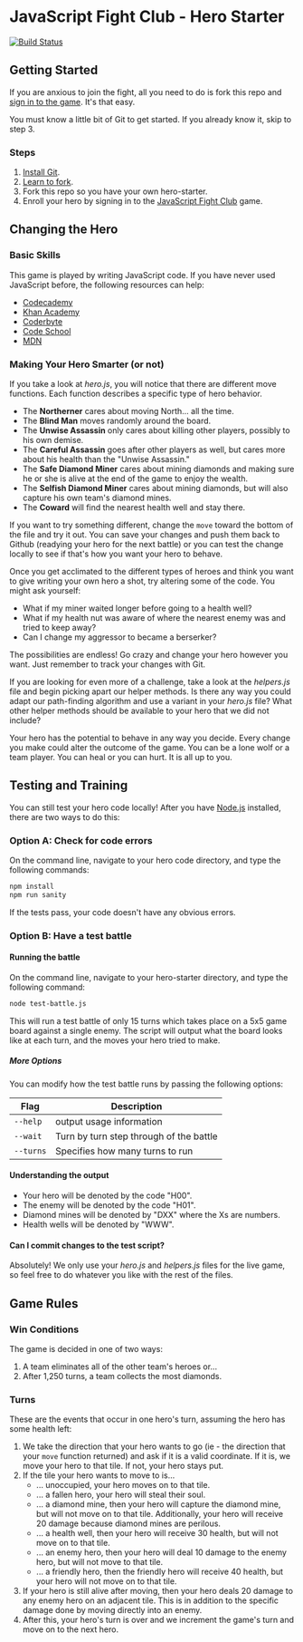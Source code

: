 # JavaScript Fight Club - Hero Starter

[![Build Status](https://travis-ci.org/michael-letcher/hero-starter.svg?branch=master)](https://travis-ci.org/michael-letcher/hero-starter)

## Getting Started

If you are anxious to join the fight, all you need to do is fork this repo and [sign in to the game](http://jsfight.club/). It's that easy.

You must know a little bit of Git to get started. If you already know it, skip to step 3.

### Steps

1. [Install Git](https://help.github.com/articles/set-up-git/).
1. [Learn to fork](https://help.github.com/articles/fork-a-repo/).
1. Fork this repo so you have your own hero-starter.
1. Enroll your hero by signing in to the [JavaScript Fight Club](http://jsfight.club/) game.

## Changing the Hero

### Basic Skills

This game is played by writing JavaScript code. If you have never used JavaScript before, the following resources can help:

* [Codecademy](http://www.codecademy.com/)
* [Khan Academy](https://www.khanacademy.org/)
* [Coderbyte](http://www.coderbyte.com/)
* [Code School](https://www.codeschool.com/)
* [MDN](https://developer.mozilla.org/en-US/docs/Web/JavaScript)

### Making Your Hero Smarter (or not)

If you take a look at *hero.js*, you will notice that there are different move functions. Each function describes a specific type of hero behavior.

* The **Northerner** cares about moving North... all the time.
* The **Blind Man** moves randomly around the board.
* The **Unwise Assassin** only cares about killing other players, possibly to his own demise.
* The **Careful Assassin** goes after other players as well, but cares more about his health than the "Unwise Assassin."
* The **Safe Diamond Miner** cares about mining diamonds and making sure he or she is alive at the end of the game to enjoy the wealth.
* The **Selfish Diamond Miner** cares about mining diamonds, but will also capture his own team's diamond mines.
* The **Coward** will find the nearest health well and stay there.

If you want to try something different, change the `move` toward the bottom of the file and try it out. You can save your changes and push them back to Github (readying your hero for the next battle) or you can test the change locally to see if that's how you want your hero to behave.

Once you get acclimated to the different types of heroes and think you want to give writing your own hero a shot, try altering some of the code. You might ask yourself:

* What if my miner waited longer before going to a health well?
* What if my health nut was aware of where the nearest enemy was and tried to keep away?
* Can I change my aggressor to became a berserker?

The possibilities are endless! Go crazy and change your hero however you want. Just remember to track your changes with Git.

If you are looking for even more of a challenge, take a look at the *helpers.js* file and begin picking apart our helper methods. Is there any way you could adapt our path-finding algorithm and use a variant in your *hero.js* file? What other helper methods should be available to your hero that we did not include?


Your hero has the potential to behave in any way you decide. Every change you make could alter the outcome of the game. You can be a lone wolf or a team player. You can heal or you can hurt. It is all up to you.

## Testing and Training

You can still test your hero code locally! After you have [Node.js](https://nodejs.org) installed, there are two ways to do this:

### Option A: Check for code errors

On the command line, navigate to your hero code directory, and type the following commands:

``` bash
npm install
npm run sanity
```

If the tests pass, your code doesn't have any obvious errors.

### Option B: Have a test battle

#### Running the battle

On the command line, navigate to your hero-starter directory, and type the following command:

``` bash
node test-battle.js
```

This will run a test battle of only 15 turns which takes place on a 5x5 game board against a single enemy. The script will output what the board looks like at each turn, and the moves your hero tried to make.

##### More Options

You can modify how the test battle runs by passing the following options:

| Flag | Description |
| --- | --- |
| `--help` | output usage information |
| `--wait` | Turn by turn step through of the battle |
| `--turns` | Specifies how many turns to run |

#### Understanding the output

* Your hero will be denoted by the code "H00".
* The enemy will be denoted by the code "H01".
* Diamond mines will be denoted by "DXX" where the Xs are numbers.
* Health wells will be denoted by "WWW".

#### Can I commit changes to the test script?

Absolutely! We only use your *hero.js* and *helpers.js* files for the live game, so feel free to do whatever you like with the rest of the files.

## Game Rules

### Win Conditions

The game is decided in one of two ways:

  1. A team eliminates all of the other team's heroes or...
  1. After 1,250 turns, a team collects the most diamonds.

### Turns

These are the events that occur in one hero's turn, assuming the hero has some health left:

1. We take the direction that your hero wants to go (ie - the direction that your `move` function returned) and ask if it is a valid coordinate. If it is, we move your hero to that tile. If not, your hero stays put.
1. If the tile your hero wants to move to is...
   * ... unoccupied, your hero moves on to that tile.
   * ... a fallen hero, your hero will steal their soul.
   * ... a diamond mine, then your hero will capture the diamond mine, but will not move on to that tile. Additionally, your hero will receive 20 damage because diamond mines are perilous.
   * ... a health well, then your hero will receive 30 health, but will not move on to that tile.
   * ... an enemy hero, then your hero will deal 10 damage to the enemy hero, but will not move to that tile.
   * ... a friendly hero, then the friendly hero will receive 40 health, but your hero will not move on to that tile.
1. If your hero is still alive after moving, then your hero deals 20 damage to any enemy hero on an adjacent tile. This is in addition to the specific damage done by moving directly into an enemy.
1. After this, your hero's turn is over and we increment the game's turn and move on to the next hero.
